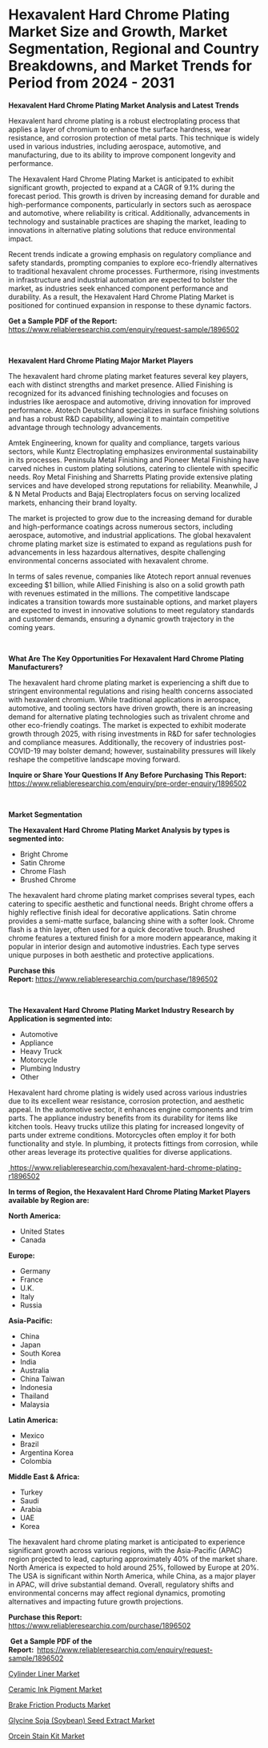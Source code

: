 <p><h1>Hexavalent Hard Chrome Plating Market Size and Growth, Market Segmentation, Regional and Country Breakdowns, and Market Trends for Period from 2024 -  2031</h1></p><p><strong>Hexavalent Hard Chrome Plating Market Analysis and Latest Trends</strong></p>
<p><p>Hexavalent hard chrome plating is a robust electroplating process that applies a layer of chromium to enhance the surface hardness, wear resistance, and corrosion protection of metal parts. This technique is widely used in various industries, including aerospace, automotive, and manufacturing, due to its ability to improve component longevity and performance.</p><p>The Hexavalent Hard Chrome Plating Market is anticipated to exhibit significant growth, projected to expand at a CAGR of 9.1% during the forecast period. This growth is driven by increasing demand for durable and high-performance components, particularly in sectors such as aerospace and automotive, where reliability is critical. Additionally, advancements in technology and sustainable practices are shaping the market, leading to innovations in alternative plating solutions that reduce environmental impact.</p><p>Recent trends indicate a growing emphasis on regulatory compliance and safety standards, prompting companies to explore eco-friendly alternatives to traditional hexavalent chrome processes. Furthermore, rising investments in infrastructure and industrial automation are expected to bolster the market, as industries seek enhanced component performance and durability. As a result, the Hexavalent Hard Chrome Plating Market is positioned for continued expansion in response to these dynamic factors.</p></p>
<p><strong>Get a Sample PDF of the Report:&nbsp;</strong> <a href="https://www.reliableresearchiq.com/enquiry/request-sample/1896502?utm_campaign=100&utm_medium=2&utm_source=Github&utm_content=ia&utm_term=24102024&utm_id=hexavalent-hard-chrome-plating">https://www.reliableresearchiq.com/enquiry/request-sample/1896502</a></p>
<p>&nbsp;</p>
<p><strong>Hexavalent Hard Chrome Plating Major Market Players</strong></p>
<p><p>The hexavalent hard chrome plating market features several key players, each with distinct strengths and market presence. Allied Finishing is recognized for its advanced finishing technologies and focuses on industries like aerospace and automotive, driving innovation for improved performance. Atotech Deutschland specializes in surface finishing solutions and has a robust R&D capability, allowing it to maintain competitive advantage through technology advancements. </p><p>Amtek Engineering, known for quality and compliance, targets various sectors, while Kuntz Electroplating emphasizes environmental sustainability in its processes. Peninsula Metal Finishing and Pioneer Metal Finishing have carved niches in custom plating solutions, catering to clientele with specific needs. Roy Metal Finishing and Sharretts Plating provide extensive plating services and have developed strong reputations for reliability. Meanwhile, J & N Metal Products and Bajaj Electroplaters focus on serving localized markets, enhancing their brand loyalty.</p><p>The market is projected to grow due to the increasing demand for durable and high-performance coatings across numerous sectors, including aerospace, automotive, and industrial applications. The global hexavalent chrome plating market size is estimated to expand as regulations push for advancements in less hazardous alternatives, despite challenging environmental concerns associated with hexavalent chrome.</p><p>In terms of sales revenue, companies like Atotech report annual revenues exceeding $1 billion, while Allied Finishing is also on a solid growth path with revenues estimated in the millions. The competitive landscape indicates a transition towards more sustainable options, and market players are expected to invest in innovative solutions to meet regulatory standards and customer demands, ensuring a dynamic growth trajectory in the coming years.</p></p>
<p>&nbsp;</p>
<p><strong>What Are The Key Opportunities For Hexavalent Hard Chrome Plating Manufacturers?</strong></p>
<p><p>The hexavalent hard chrome plating market is experiencing a shift due to stringent environmental regulations and rising health concerns associated with hexavalent chromium. While traditional applications in aerospace, automotive, and tooling sectors have driven growth, there is an increasing demand for alternative plating technologies such as trivalent chrome and other eco-friendly coatings. The market is expected to exhibit moderate growth through 2025, with rising investments in R&D for safer technologies and compliance measures. Additionally, the recovery of industries post-COVID-19 may bolster demand; however, sustainability pressures will likely reshape the competitive landscape moving forward.</p></p>
<p><strong>Inquire or Share Your Questions If Any Before Purchasing This Report:</strong> <a href="https://www.reliableresearchiq.com/enquiry/pre-order-enquiry/1896502?utm_campaign=100&utm_medium=2&utm_source=Github&utm_content=ia&utm_term=24102024&utm_id=hexavalent-hard-chrome-plating">https://www.reliableresearchiq.com/enquiry/pre-order-enquiry/1896502</a></p>
<p>&nbsp;</p>
<p><strong>Market Segmentation</strong></p>
<p><strong>The Hexavalent Hard Chrome Plating Market Analysis by types is segmented into:</strong></p>
<p><ul><li>Bright Chrome</li><li>Satin Chrome</li><li>Chrome Flash</li><li>Brushed Chrome</li></ul></p>
<p><p>The hexavalent hard chrome plating market comprises several types, each catering to specific aesthetic and functional needs. Bright chrome offers a highly reflective finish ideal for decorative applications. Satin chrome provides a semi-matte surface, balancing shine with a softer look. Chrome flash is a thin layer, often used for a quick decorative touch. Brushed chrome features a textured finish for a more modern appearance, making it popular in interior design and automotive industries. Each type serves unique purposes in both aesthetic and protective applications.</p></p>
<p><strong>Purchase this Report:&nbsp;</strong><a href="https://www.reliableresearchiq.com/purchase/1896502?utm_campaign=100&utm_medium=2&utm_source=Github&utm_content=ia&utm_term=24102024&utm_id=hexavalent-hard-chrome-plating">https://www.reliableresearchiq.com/purchase/1896502</a></p>
<p>&nbsp;</p>
<p><strong>The Hexavalent Hard Chrome Plating Market Industry Research by Application is segmented into:</strong></p>
<p><ul><li>Automotive</li><li>Appliance</li><li>Heavy Truck</li><li>Motorcycle</li><li>Plumbing Industry</li><li>Other</li></ul></p>
<p><p>Hexavalent hard chrome plating is widely used across various industries due to its excellent wear resistance, corrosion protection, and aesthetic appeal. In the automotive sector, it enhances engine components and trim parts. The appliance industry benefits from its durability for items like kitchen tools. Heavy trucks utilize this plating for increased longevity of parts under extreme conditions. Motorcycles often employ it for both functionality and style. In plumbing, it protects fittings from corrosion, while other areas leverage its protective qualities for diverse applications.</p></p>
<p><a href="https://www.reliableresearchiq.com/hexavalent-hard-chrome-plating-r1896502?utm_campaign=100&utm_medium=2&utm_source=Github&utm_content=ia&utm_term=24102024&utm_id=hexavalent-hard-chrome-plating">&nbsp;https://www.reliableresearchiq.com/hexavalent-hard-chrome-plating-r1896502</a></p>
<p><strong>In terms of Region, the Hexavalent Hard Chrome Plating Market Players available by Region are:</strong></p>
<p>
    <p> <strong> North America: </strong>
        <ul>
            <li>United States</li>
            <li>Canada</li>
        </ul>
        </p> 
    <p> <strong> Europe: </strong>
        <ul>
            <li>Germany</li>
            <li>France</li>
            <li>U.K.</li>
            <li>Italy</li>
            <li>Russia</li>
        </ul>
        </p> 
    <p> <strong> Asia-Pacific: </strong>
        <ul>
            <li>China</li>
            <li>Japan</li>
            <li>South Korea</li>
            <li>India</li>
            <li>Australia</li>
            <li>China Taiwan</li>
            <li>Indonesia</li>
            <li>Thailand</li>
            <li>Malaysia</li>
        </ul>
        </p> 
    <p> <strong> Latin America: </strong>
        <ul>
            <li>Mexico</li>
            <li>Brazil</li>
            <li>Argentina Korea</li>
            <li>Colombia</li>
        </ul>
        </p> 
    <p> <strong> Middle East & Africa: </strong>
        <ul>
            <li>Turkey</li>
            <li>Saudi</li>
            <li>Arabia</li>
            <li>UAE</li>
            <li>Korea</li>
        </ul>
    </p>
    </p>
<p><p>The hexavalent hard chrome plating market is anticipated to experience significant growth across various regions, with the Asia-Pacific (APAC) region projected to lead, capturing approximately 40% of the market share. North America is expected to hold around 25%, followed by Europe at 20%. The USA is significant within North America, while China, as a major player in APAC, will drive substantial demand. Overall, regulatory shifts and environmental concerns may affect regional dynamics, promoting alternatives and impacting future growth projections.</p></p>
<p><strong>Purchase this Report: </strong><a href="https://www.reliableresearchiq.com/purchase/1896502?utm_campaign=100&utm_medium=2&utm_source=Github&utm_content=ia&utm_term=24102024&utm_id=hexavalent-hard-chrome-plating">https://www.reliableresearchiq.com/purchase/1896502</a></p>
<p>&nbsp;<strong>Get a Sample PDF of the Report:&nbsp;&nbsp;</strong><a href="https://www.reliableresearchiq.com/enquiry/request-sample/1896502?utm_campaign=100&utm_medium=2&utm_source=Github&utm_content=ia&utm_term=24102024&utm_id=hexavalent-hard-chrome-plating">https://www.reliableresearchiq.com/enquiry/request-sample/1896502</a></p>
<p><strong></strong></p>
<p><p><a href="https://issuu.com/reportprime-2/docs/cylinder-liner-market-size-2030.ppt_91c664d36d5233?utm_campaign=100&utm_medium=2&utm_source=Github&utm_content=ia&utm_term=24102024&utm_id=hexavalent-hard-chrome-plating">Cylinder Liner Market</a></p><p><a href="https://www.linkedin.com/pulse/ceramic-ink-pigment-market-dynamics-application-types-emerging-pyscf?utm_campaign=100&utm_medium=2&utm_source=Github&utm_content=ia&utm_term=24102024&utm_id=hexavalent-hard-chrome-plating">Ceramic Ink Pigment Market</a></p><p><a href="https://issuu.com/reportprime-2/docs/brake-friction-products-market-size_a0add24b0fa1a7?utm_campaign=100&utm_medium=2&utm_source=Github&utm_content=ia&utm_term=24102024&utm_id=hexavalent-hard-chrome-plating">Brake Friction Products Market</a></p><p><a href="https://github.com/halleabdon2v1s/Market-Research-Report-List-1/blob/main/glycine-soja-soybean-seed-extract-market.md?utm_campaign=100&utm_medium=2&utm_source=Github&utm_content=ia&utm_term=24102024&utm_id=hexavalent-hard-chrome-plating">Glycine Soja (Soybean) Seed Extract Market</a></p><p><a href="https://www.linkedin.com/pulse/orcein-stain-kit-landscape-product-spectrum-market-trajectories-cusmf?utm_campaign=100&utm_medium=2&utm_source=Github&utm_content=ia&utm_term=24102024&utm_id=hexavalent-hard-chrome-plating">Orcein Stain Kit Market</a></p></p>